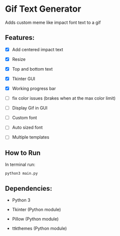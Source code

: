 # Gif Text Generator
Adds custom meme like impact font text to a gif


## Features:
- [x] Add centered impact text
- [x] Resize
- [x] Top and bottom text
- [x] Tkinter GUI
- [x] Working progress bar
- [ ] fix color issues (brakes when at the max color limit)
- [ ] Display Gif in GUI
- [ ] Custom font
- [ ] Auto sized font
- [ ] Multiple templates



## How to Run
In terminal run:
```
python3 main.py
```

## Dependencies:
* Python 3

* Tkinter (Python module)

* Pillow (Python module)

* ttkthemes (Python module)
